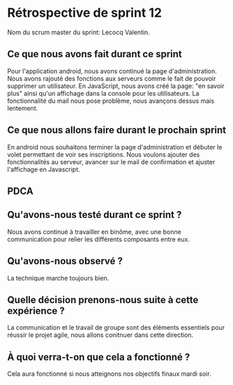# Rétrospective de sprint 12
Nom du scrum master du sprint: Lecocq Valentin.

## Ce que nous avons fait durant ce sprint
Pour l'application android, nous avons continué la page d'administration. Nous avons rajouté des fonctions aux serveurs comme le fait de pouvoir supprimer un utilisateur. En JavaScript, nous avons créé la page: "en savoir plus" ainsi qu'un affichage dans la console pour les utilisateurs. La fonctionnalité du mail nous pose problème, nous avançons dessus mais lentement.

## Ce que nous allons faire durant le prochain sprint
En android nous souhaitons terminer la page d'administration et débuter le volet permettant de voir ses inscriptions. Nous voulons ajouter des fonctionnalités au serveur, avancer sur le mail de confirmation et ajuster l'affichage en Javascript.

## PDCA

## Qu'avons-nous testé durant ce sprint ? 
Nous avons continué à travailler en binôme, avec une bonne communication pour relier les différents composants entre eux.

## Qu'avons-nous observé ?
La technique marche toujours bien.

## Quelle décision prenons-nous suite à cette expérience ?
La communication et le travail de groupe sont des éléments essentiels pour réussir le projet agile, nous allons conitnuer dans cette direction.

## À quoi verra-t-on que cela a fonctionné ?
Cela aura fonctionné si nous atteignons nos objectifs finaux mardi soir.
